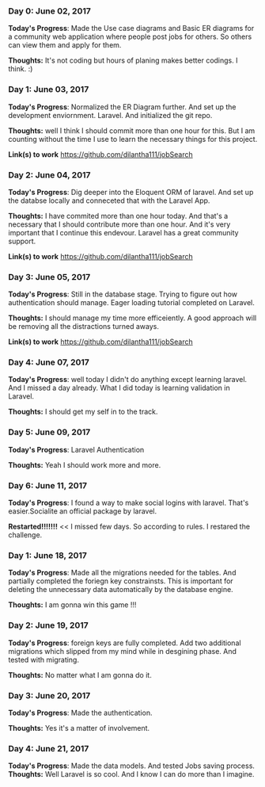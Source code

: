 <!--# 100 Days Of Code - Log

### Day 0: February 30, 2016 (Example 1)
##### (delete me or comment me out)

**Today's Progress**: Fixed CSS, worked on canvas functionality for the app.

**Thoughts:** I really struggled with CSS, but, overall, I feel like I am slowly getting better at it. Canvas is still new for me, but I managed to figure out some basic functionality.

**Link to work:** [Calculator App](http://www.example.com)

### Day 0: February 30, 2016 (Example 2)
##### (delete me or comment me out)

**Today's Progress**: Fixed CSS, worked on canvas functionality for the app.

**Thoughts**: I really struggled with CSS, but, overall, I feel like I am slowly getting better at it. Canvas is still new for me, but I managed to figure out some basic functionality.

**Link(s) to work**: [Calculator App](http://www.example.com)


### Day 1: June 27, Monday

**Today's Progress**: I've gone through many exercises on FreeCodeCamp.

**Thoughts** I've recently started coding, and it's a great feeling when I finally solve an algorithm challenge after a lot of attempts and hours spent.

**Link(s) to work**
1. [Find the Longest Word in a String](https://www.freecodecamp.com/challenges/find-the-longest-word-in-a-string)
2. [Title Case a Sentence](https://www.freecodecamp.com/challenges/title-case-a-sentence)-->

### Day 0: June 02, 2017 

**Today's Progress**: Made the Use case diagrams and Basic ER diagrams for a community web application where people post jobs for others. So others can view them and apply for them.

**Thoughts:** It's not coding but hours of planing makes better codings. I think. :) 

### Day 1: June 03, 2017 

**Today's Progress**: Normalized the ER Diagram further. And set up the development enviornment. Laravel. And initialized the git repo.

**Thoughts:** well I think I should commit more than one hour for this. But I am counting without the time I use to learn the necessary things for this project.

**Link(s) to work** 
https://github.com/dilantha111/jobSearch

### Day 2: June 04, 2017 

**Today's Progress**: Dig deeper into the Eloquent ORM of laravel. And set up the databse locally and conneceted that with the Laravel App.

**Thoughts:** I have commited more than one hour today. And that's a necessary that I should contribute more than one hour. And it's very important that I continue this endevour. Laravel has a great community support.

**Link(s) to work** 
https://github.com/dilantha111/jobSearch

### Day 3: June 05, 2017 

**Today's Progress**: Still in the database stage. Trying to figure out how authentication should manage. Eager loading tutorial completed on Laravel.

**Thoughts:** I should manage my time more efficeiently. A good approach will be removing all the distractions turned aways.

**Link(s) to work** 
https://github.com/dilantha111/jobSearch

### Day 4: June 07, 2017 

**Today's Progress**: well today I didn't do anything except learning laravel. And I missed a day already. What I did today is learning validation in Laravel. 

**Thoughts:** I should get my self in to the track.

### Day 5: June 09, 2017 

**Today's Progress**: Laravel Authentication

**Thoughts:** Yeah I should work more and more.

### Day 6: June 11, 2017 

**Today's Progress**: I found a way to make social logins with laravel. That's easier.Socialite an official package by laravel. 

**Restarted!!!!!!!** << I missed few days. So according to rules. I restared the challenge.

### Day 1: June 18, 2017

**Today's Progress**: Made all the migrations needed for the tables. And partially completed the foriegn key constrainsts. This is important for deleting the unnecessary data automatically by the database engine. 

**Thoughts:** I am gonna win this game !!! 

### Day 2: June 19, 2017

**Today's Progress**: foreign keys are fully completed. Add two additional migrations which slipped from my mind while in desgining phase. And tested with migrating. 

**Thoughts:** No matter what I am gonna do it. 

### Day 3: June 20, 2017

**Today's Progress**: Made the authentication. 

**Thoughts:** Yes it's a matter of involvement. 

### Day 4: June 21, 2017

**Today's Progress**: Made the data models. And tested Jobs saving process. 
**Thoughts:** Well Laravel is so cool. And I know I can do more than I imagine. 